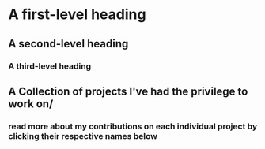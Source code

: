 # A first-level heading
## A second-level heading
### A third-level heading

## A Collection of projects I've had the privilege to work on/
### **read more about my contributions on each individual project by clicking their respective names below**
